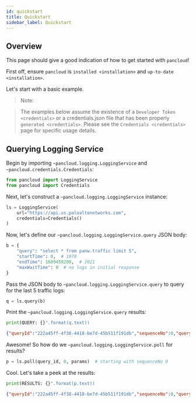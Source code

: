 ```yaml
---
id: quickstart
title: Quickstart
sidebar_label: Quickstart
---
```

## Overview

This page should give a good indication of how to get started with
`pancloud`!

First off, ensure `pancloud` is `installed <installation>` and
`up-to-date <installation>`.

Let's start with a basic example.



> Note:

> The examples below assume the existence of a `Developer Token
> <credentials>` or a credentials.json file that has been properly
> `generated <credentials>`. Please see the `Credentials <credentials>`
> page for specific usage details.



## Querying Logging Service

Begin by importing `~pancloud.logging.LoggingService` and
`~pancloud.credentials.Credentials`:

```python
from pancloud import LoggingService
from pancloud import Credentials
```

Next, let's construct a `~pancloud.logging.LoggingService` instance:

```python
ls = LoggingService(
    url="https://api.us.paloaltonetworks.com",
    credentials=Credentials()
)
```

Now, let's define our `~pancloud.logging.LoggingService.query` JSON
body:

```python
b = {
    "query": "select * from panw.traffic limit 5",
    "startTime": 0,  # 1970
    "endTime": 1609459200,  # 2021
    "maxWaitTime": 0  # no logs in initial response
}
```

Pass the JSON body to `~pancloud.logging.LoggingService.query` to query
for the last 5 traffic logs:

```python
q = ls.query(b)
```

Print the `~pancloud.logging.LoggingService.query` results:

```python
print(QUERY: {}".format(q.text))
```

```json
{"queryId":"222a45ff-4f38-4418-be7d-45b511f191db","sequenceNo":0,"queryStatus":"RUNNING","clientParameters":{},"result":{"esResult":null,"esQuery":{"table":["panw.traffic"],"query":{"aggregations":{},"size":5},"selections":[],"params":{}}}}
```

Awesome! So how do we `~pancloud.logging.LoggingService.poll` for
results?

```python
p = ls.poll(query_id, 0, params)  # starting with sequenceNo 0
```

Cool. Let's take a peek at the results:

```python
print(RESULTS: {}".format(p.text))
```

```json
{"queryId":"222a45ff-4f38-4418-be7d-45b511f191db","sequenceNo":0,"queryStatus":"JOB_FINISHED","clientParameters":{},"result":{"esResult":{"took":183,"hits":{"total":73708,"maxScore":2,"hits":[{"_index":"147278001_panw.all_2018071000-2018072000_000000","_type":"traffic","_id":"147278001_lcaas:1:261405:0","_score":2,"_source":{"risk-of-app":"4","logset":"ForwardToLoggingService","bytes_received":1987,"natsport":41050,"sessionid":696398,"type":"traffic","parent_start_time":0,"packets":15,"characteristic-of-app":["able-to-transfer-file","has-known-vulnerability","tunnel-other-application","prone-to-misuse","is-saas"],"dg_hier_level_4":0,"dg_hier_level_1":11,"dg_hier_level_3":0,"dg_hier_level_2":0,"action":"allow","recsize":1524,"from":"L3-Untrust","parent_session_id":0,"repeatcnt":1,"app":"ms-rdp","vsys":"vsys1","nat":1,"technology-of-app":"client-server","pkts_r
```
